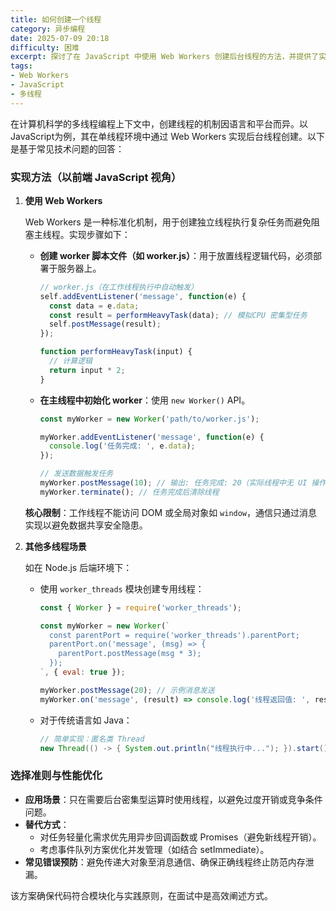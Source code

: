 ```yaml
---
title: 如何创建一个线程
category: 异步编程
date: 2025-07-09 20:18
difficulty: 困难
excerpt: 探讨了在 JavaScript 中使用 Web Workers 创建后台线程的方法，并提供了实现步骤和限制。
tags:
- Web Workers
- JavaScript
- 多线程
---
```

在计算机科学的多线程编程上下文中，创建线程的机制因语言和平台而异。以JavaScript为例，其在单线程环境中通过 Web Workers 实现后台线程创建。以下是基于常见技术问题的回答：

### 实现方法（以前端 JavaScript 视角）

1. **使用 Web Workers**
   
   Web Workers 是一种标准化机制，用于创建独立线程执行复杂任务而避免阻塞主线程。实现步骤如下：
   
   - **创建 worker 脚本文件（如 worker.js）**：用于放置线程逻辑代码，必须部署于服务器上。
   
     ```javascript
     // worker.js（在工作线程执行中自动触发）
     self.addEventListener('message', function(e) {
       const data = e.data;
       const result = performHeavyTask(data); // 模拟CPU 密集型任务
       self.postMessage(result);
     });
     
     function performHeavyTask(input) {
       // 计算逻辑
       return input * 2; 
     }
     ```
   
   - **在主线程中初始化 worker**：使用 `new Worker()` API。
   
     ```javascript
     const myWorker = new Worker('path/to/worker.js');
     
     myWorker.addEventListener('message', function(e) {
       console.log('任务完成: ', e.data);
     });
     
     // 发送数据触发任务
     myWorker.postMessage(10); // 输出: 任务完成: 20（实际线程中无 UI 操作）
     myWorker.terminate(); // 任务完成后清除线程
     ```
   
   **核心限制**：工作线程不能访问 DOM 或全局对象如 `window`，通信只通过消息实现以避免数据共享安全隐患。

2. **其他多线程场景**
   
   如在 Node.js 后端环境下：
   - 使用 `worker_threads` 模块创建专用线程：
     
     ```javascript
     const { Worker } = require('worker_threads');
     
     const myWorker = new Worker(`
       const parentPort = require('worker_threads').parentPort;
       parentPort.on('message', (msg) => {
         parentPort.postMessage(msg * 3);
       });
     `, { eval: true });
     
     myWorker.postMessage(20); // 示例消息发送
     myWorker.on('message', (result) => console.log('线程返回值: ', result)); // 输出 60
     ```
     
   - 对于传统语言如 Java：
     
     ```java
     // 简单实现：匿名类 Thread
     new Thread(() -> { System.out.println("线程执行中..."); }).start();
     ```

### 选择准则与性能优化

- **应用场景**：只在需要后台密集型运算时使用线程，以避免过度开销或竞争条件问题。
- **替代方式**：
  - 对任务轻量化需求优先用异步回调函数或 Promises（避免新线程开销）。
  - 考虑事件队列方案优化并发管理（如结合 setImmediate）。
- **常见错误预防**：避免传递大对象至消息通信、确保正确线程终止防范内存泄漏。
  
该方案确保代码符合模块化与实践原则，在面试中是高效阐述方式。
